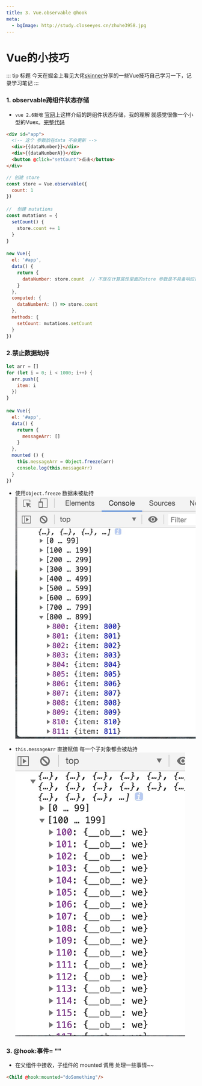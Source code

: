 ```yaml
---
title: 3. Vue.observable @hook
meta: 
  - bgImage: http://study.closeeyes.cn/zhuhe3958.jpg
---
```


# Vue的小技巧

::: tip 标题
今天在掘金上看见大佬[skinner](https://juejin.im/post/5ce3b519f265da1bb31c0d5f)分享的一些Vue技巧自己学习一下，记录学习笔记
:::

### 1. observable跨组件状态存储

- `vue 2.6新增` [官网](https://cn.vuejs.org/v2/api/index.html#Vue-observable)上这样介绍的跨组件状态存储，我的理解 就感觉很像一个小型的Vuex。[完整代码](https://github.com/hz199/__/blob/master/demo/vue/vue.Observable.html)

```html
<div id="app">
  <!-- 这个 参数放在data 不会更新 -->
  <div>{{dataNumber}}</div>
  <div>{{dataNumberA}}</div>
  <button @click="setCount">点击</button>
</div>

```

```js
// 创建 store
const store = Vue.observable({
  count: 1
})

//  创建 mutations
const mutations = {
  setCount() {
    store.count += 1
  }
}

new Vue({
  el: '#app',
  data() {
    return {
      dataNumber: store.count  // 不放在计算属性里面的store 参数是不具备响应数据的，只有放在 计算属性 `computed` 内`store.count`数据改变 触发页面更新
    }
  },
  computed: {
    dataNumberA: () => store.count
  },
  methods: {
    setCount: mutations.setCount
  }
})
```

### 2.禁止数据劫持

```js
let arr = []
for (let i = 0; i < 1000; i++) {
  arr.push({
    item: i
  })
}

new Vue({
  el: '#app',
  data() {
    return {
      messageArr: []
    }
  },
  mounted () {
    this.messageArr = Object.freeze(arr)
    console.log(this.messageArr)
  }
})
```
- 使用`Object.freeze` 数据未被劫持
![image](./../images/object.freeze1.jpeg)

- `this.messageArr` 直接赋值 每一个子对象都会被劫持
![image](./../images/object.freeze2.jpeg)

### 3. @hook:事件= ""
- 在父组件中接收，子组件的 mounted 调用 处理一些事情~~

```html
<Child @hook:mounted="doSomething"/>
```